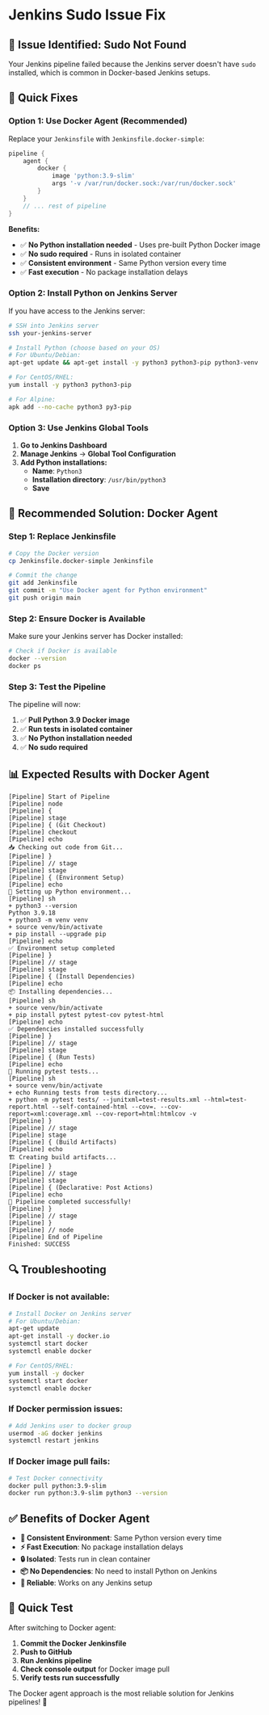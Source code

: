 # Jenkins Sudo Issue Fix

## 🚨 **Issue Identified: Sudo Not Found**

Your Jenkins pipeline failed because the Jenkins server doesn't have `sudo` installed, which is common in Docker-based Jenkins setups.

## 🔧 **Quick Fixes**

### **Option 1: Use Docker Agent (Recommended)**

Replace your `Jenkinsfile` with `Jenkinsfile.docker-simple`:

```groovy
pipeline {
    agent {
        docker {
            image 'python:3.9-slim'
            args '-v /var/run/docker.sock:/var/run/docker.sock'
        }
    }
    // ... rest of pipeline
}
```

**Benefits:**
- ✅ **No Python installation needed** - Uses pre-built Python Docker image
- ✅ **No sudo required** - Runs in isolated container
- ✅ **Consistent environment** - Same Python version every time
- ✅ **Fast execution** - No package installation delays

### **Option 2: Install Python on Jenkins Server**

If you have access to the Jenkins server:

```bash
# SSH into Jenkins server
ssh your-jenkins-server

# Install Python (choose based on your OS)
# For Ubuntu/Debian:
apt-get update && apt-get install -y python3 python3-pip python3-venv

# For CentOS/RHEL:
yum install -y python3 python3-pip

# For Alpine:
apk add --no-cache python3 py3-pip
```

### **Option 3: Use Jenkins Global Tools**

1. **Go to Jenkins Dashboard**
2. **Manage Jenkins** → **Global Tool Configuration**
3. **Add Python installations:**
   - **Name**: `Python3`
   - **Installation directory**: `/usr/bin/python3`
   - **Save**

## 🚀 **Recommended Solution: Docker Agent**

### **Step 1: Replace Jenkinsfile**
```bash
# Copy the Docker version
cp Jenkinsfile.docker-simple Jenkinsfile

# Commit the change
git add Jenkinsfile
git commit -m "Use Docker agent for Python environment"
git push origin main
```

### **Step 2: Ensure Docker is Available**
Make sure your Jenkins server has Docker installed:
```bash
# Check if Docker is available
docker --version
docker ps
```

### **Step 3: Test the Pipeline**
The pipeline will now:
1. ✅ **Pull Python 3.9 Docker image**
2. ✅ **Run tests in isolated container**
3. ✅ **No Python installation needed**
4. ✅ **No sudo required**

## 📊 **Expected Results with Docker Agent**

```
[Pipeline] Start of Pipeline
[Pipeline] node
[Pipeline] {
[Pipeline] stage
[Pipeline] { (Git Checkout)
[Pipeline] checkout
[Pipeline] echo
📥 Checking out code from Git...
[Pipeline] }
[Pipeline] // stage
[Pipeline] stage
[Pipeline] { (Environment Setup)
[Pipeline] echo
🔧 Setting up Python environment...
[Pipeline] sh
+ python3 --version
Python 3.9.18
+ python3 -m venv venv
+ source venv/bin/activate
+ pip install --upgrade pip
[Pipeline] echo
✅ Environment setup completed
[Pipeline] }
[Pipeline] // stage
[Pipeline] stage
[Pipeline] { (Install Dependencies)
[Pipeline] echo
📦 Installing dependencies...
[Pipeline] sh
+ source venv/bin/activate
+ pip install pytest pytest-cov pytest-html
[Pipeline] echo
✅ Dependencies installed successfully
[Pipeline] }
[Pipeline] // stage
[Pipeline] stage
[Pipeline] { (Run Tests)
[Pipeline] echo
🧪 Running pytest tests...
[Pipeline] sh
+ source venv/bin/activate
+ echo Running tests from tests directory...
+ python -m pytest tests/ --junitxml=test-results.xml --html=test-report.html --self-contained-html --cov=. --cov-report=xml:coverage.xml --cov-report=html:htmlcov -v
[Pipeline] }
[Pipeline] // stage
[Pipeline] stage
[Pipeline] { (Build Artifacts)
[Pipeline] echo
🏗️ Creating build artifacts...
[Pipeline] }
[Pipeline] // stage
[Pipeline] stage
[Pipeline] { (Declarative: Post Actions)
[Pipeline] echo
🎉 Pipeline completed successfully!
[Pipeline] }
[Pipeline] // stage
[Pipeline] }
[Pipeline] // node
[Pipeline] End of Pipeline
Finished: SUCCESS
```

## 🔍 **Troubleshooting**

### **If Docker is not available:**
```bash
# Install Docker on Jenkins server
# For Ubuntu/Debian:
apt-get update
apt-get install -y docker.io
systemctl start docker
systemctl enable docker

# For CentOS/RHEL:
yum install -y docker
systemctl start docker
systemctl enable docker
```

### **If Docker permission issues:**
```bash
# Add Jenkins user to docker group
usermod -aG docker jenkins
systemctl restart jenkins
```

### **If Docker image pull fails:**
```bash
# Test Docker connectivity
docker pull python:3.9-slim
docker run python:3.9-slim python3 --version
```

## ✅ **Benefits of Docker Agent**

- **🔄 Consistent Environment**: Same Python version every time
- **⚡ Fast Execution**: No package installation delays
- **🔒 Isolated**: Tests run in clean container
- **📦 No Dependencies**: No need to install Python on Jenkins
- **🚀 Reliable**: Works on any Jenkins setup

## 🎯 **Quick Test**

After switching to Docker agent:

1. **Commit the Docker Jenkinsfile**
2. **Push to GitHub**
3. **Run Jenkins pipeline**
4. **Check console output** for Docker image pull
5. **Verify tests run successfully**

The Docker agent approach is the most reliable solution for Jenkins pipelines! 🚀

